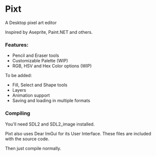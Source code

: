 # Pixt
A Desktop pixel art editor

Inspired by Aseprite, Paint.NET and others.

### Features:

- Pencil and Eraser tools
- Customizable Palette (WIP)
- RGB, HSV and Hex Color options (WIP)

To be added:
- Fill, Select and Shape tools
- Layers
- Animation support
- Saving and loading in multiple formats

### Compiling

You'll need SDL2 and SDL2_image installed.

Pixt also uses Dear ImGui for its User Interface. These files are included with the source code.

Then just compile normally.
